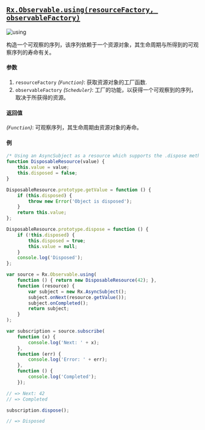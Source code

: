 ## [`Rx.Observable.using(resourceFactory, observableFactory)`](https://github.com/Reactive-Extensions/RxJS/blob/master/src/core/linq/observable/using.js)

![using](http://reactivex.io/documentation/operators/images/using.png)

构造一个可观察的序列，该序列依赖于一个资源对象，其生命周期与所得到的可观察序列的寿命有关。

#### 参数
1. `resourceFactory` *(`Function`)*: 获取资源对象的工厂函数.
2. `observableFactory` *(`Scheduler`)*: 工厂的功能，以获得一个可观察到的序列，取决于所获得的资源。

#### 返回值
*(`Function`)*: 可观察序列，其生命周期由资源对象的寿命。

#### 例

```js
/* Using an AsyncSubject as a resource which supports the .dispose method */
function DisposableResource(value) {
    this.value = value;
    this.disposed = false;
}

DisposableResource.prototype.getValue = function () {
    if (this.disposed) {
        throw new Error('Object is disposed');
    }
    return this.value;
};

DisposableResource.prototype.dispose = function () {
    if (!this.disposed) {
        this.disposed = true;
        this.value = null;
    }
    console.log('Disposed');
};

var source = Rx.Observable.using(
    function () { return new DisposableResource(42); },
    function (resource) {
        var subject = new Rx.AsyncSubject();
        subject.onNext(resource.getValue());
        subject.onCompleted();
        return subject;
    }
);

var subscription = source.subscribe(
    function (x) {
        console.log('Next: ' + x);
    },
    function (err) {
        console.log('Error: ' + err);   
    },
    function () {
        console.log('Completed');   
    });

// => Next: 42
// => Completed

subscription.dispose();

// => Disposed
```
[](http://jsbin.com/yewaf/1/embed?js,console)
